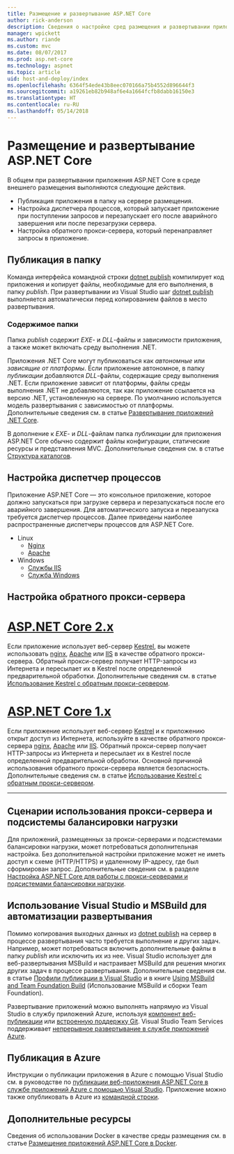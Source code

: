 ```yaml
---
title: Размещение и развертывание ASP.NET Core
author: rick-anderson
description: Сведения о настройке сред размещения и развертывании приложений ASP.NET Core.
manager: wpickett
ms.author: riande
ms.custom: mvc
ms.date: 08/07/2017
ms.prod: asp.net-core
ms.technology: aspnet
ms.topic: article
uid: host-and-deploy/index
ms.openlocfilehash: 6364f54ede43b8eec070166a75b4552d896644f3
ms.sourcegitcommit: a19261eb82b948af6e4a1664fcfb8dabb16150e3
ms.translationtype: HT
ms.contentlocale: ru-RU
ms.lasthandoff: 05/14/2018
---
```

# <a name="host-and-deploy-aspnet-core"></a>Размещение и развертывание ASP.NET Core

В общем при развертывании приложения ASP.NET Core в среде внешнего размещения выполняются следующие действия.

* Публикация приложения в папку на сервере размещения.
* Настройка диспетчера процессов, который запускает приложение при поступлении запросов и перезапускает его после аварийного завершения или после перезагрузки сервера.
* Настройка обратного прокси-сервера, который перенаправляет запросы в приложение.

## <a name="publish-to-a-folder"></a>Публикация в папку 

Команда интерфейса командной строки [dotnet publish](/dotnet/articles/core/tools/dotnet-publish) компилирует код приложения и копирует файлы, необходимые для его выполнения, в папку *publish*. При развертывании из Visual Studio шаг [dotnet publish](/dotnet/core/tools/dotnet-publish) выполняется автоматически перед копированием файлов в место развертывания.

### <a name="folder-contents"></a>Содержимое папки

Папка *publish* содержит *EXE*- и *DLL*-файлы и зависимости приложения, а также может включать среду выполнения .NET.

Приложения .NET Core могут публиковаться как *автономные* или *зависящие от платформы*. Если приложение автономное, в папку *публикации* добавляются *DLL*-файлы, содержащие среду выполнения .NET. Если приложение зависит от платформы, файлы среды выполнения .NET не добавляются, так как приложение ссылается на версию .NET, установленную на сервере. По умолчанию используется модель развертывания с зависимостью от платформы. Дополнительные сведения см. в статье [Развертывание приложений .NET Core](/dotnet/articles/core/deploying/index).

В дополнение к *EXE*- и *DLL*-файлам папка *публикации* для приложения ASP.NET Core обычно содержит файлы конфигурации, статические ресурсы и представления MVC. Дополнительные сведения см. в статье [Структура каталогов](xref:host-and-deploy/directory-structure).

## <a name="set-up-a-process-manager"></a>Настройка диспетчер процессов

Приложение ASP.NET Core — это консольное приложение, которое должно запускаться при загрузке сервера и перезапускаться после его аварийного завершения. Для автоматического запуска и перезапуска требуется диспетчер процессов. Далее приведены наиболее распространенные диспетчеры процессов для ASP.NET Core.

* Linux
  * [Nginx](xref:host-and-deploy/linux-nginx)
  * [Apache](xref:host-and-deploy/linux-apache)
* Windows
  * [Службы IIS](xref:host-and-deploy/iis/index)
  * [Служба Windows](xref:host-and-deploy/windows-service)

## <a name="set-up-a-reverse-proxy"></a>Настройка обратного прокси-сервера

# <a name="aspnet-core-2xtabaspnetcore2x"></a>[ASP.NET Core 2.x](#tab/aspnetcore2x)

Если приложение использует веб-сервер [Kestrel](xref:fundamentals/servers/kestrel), вы можете использовать [nginx](xref:host-and-deploy/linux-nginx), [Apache](xref:host-and-deploy/linux-apache) или [IIS](xref:host-and-deploy/iis/index) в качестве обратного прокси-сервера. Обратный прокси-сервер получает HTTP-запросы из Интернета и пересылает их в Kestrel после определенной предварительной обработки. Дополнительные сведения см. в статье [Использование Kestrel с обратным прокси-сервером](xref:fundamentals/servers/kestrel?tabs=aspnetcore2x#when-to-use-kestrel-with-a-reverse-proxy).

# <a name="aspnet-core-1xtabaspnetcore1x"></a>[ASP.NET Core 1.x](#tab/aspnetcore1x)

Если приложение использует веб-сервер [Kestrel](xref:fundamentals/servers/kestrel) и к приложению открыт доступ из Интернета, используйте в качестве обратного прокси-сервера [nginx](xref:host-and-deploy/linux-nginx), [Apache](xref:host-and-deploy/linux-apache) или [IIS](xref:host-and-deploy/iis/index). Обратный прокси-сервер получает HTTP-запросы из Интернета и пересылает их в Kestrel после определенной предварительной обработки. Основной причиной использования обратного прокси-сервера является безопасность. Дополнительные сведения см. в статье [Использование Kestrel с обратным прокси-сервером](xref:fundamentals/servers/kestrel?tabs=aspnetcore1x#when-to-use-kestrel-with-a-reverse-proxy).

---

## <a name="proxy-server-and-load-balancer-scenarios"></a>Сценарии использования прокси-сервера и подсистемы балансировки нагрузки

Для приложений, размещенных за прокси-серверами и подсистемами балансировки нагрузки, может потребоваться дополнительная настройка. Без дополнительной настройки приложение может не иметь доступ к схеме (HTTP/HTTPS) и удаленному IP-адресу, где был сформирован запрос. Дополнительные сведения см. в разделе [Настройка ASP.NET Core для работы с прокси-серверами и подсистемами балансировки нагрузки](xref:host-and-deploy/proxy-load-balancer).

## <a name="using-visual-studio-and-msbuild-to-automate-deployment"></a>Использование Visual Studio и MSBuild для автоматизации развертывания

Помимо копирования выходных данных из [dotnet publish](/dotnet/core/tools/dotnet-publish) на сервер в процессе развертывания часто требуется выполнение и других задач. Например, может потребоваться включить дополнительные файлы в папку *publish* или исключить их из нее. Visual Studio использует для веб-развертывания MSBuild и настраивает MSBuild для решения многих других задач в процессе развертывания. Дополнительные сведения см. в статье [Профили публикации в Visual Studio](xref:host-and-deploy/visual-studio-publish-profiles) и в книге [Using MSBuild and Team Foundation Build](http://msbuildbook.com/) (Использование MSBuild и сборки Team Foundation).

Развертывание приложений можно выполнять напрямую из Visual Studio в службу приложений Azure, используя [компонент веб-публикации](xref:tutorials/publish-to-azure-webapp-using-vs) или [встроенную поддержку Git](xref:host-and-deploy/azure-apps/azure-continuous-deployment). Visual Studio Team Services поддерживает [непрерывное развертывание в службе приложений Azure](/vsts/build-release/apps/cd/azure/aspnet-core-to-azure-webapp?tabs=vsts).

## <a name="publishing-to-azure"></a>Публикация в Azure

Инструкции о публикации приложения в Azure с помощью Visual Studio см. в руководстве по [публикации веб-приложения ASP.NET Core в службе приложений Azure с помощью Visual Studio](xref:tutorials/publish-to-azure-webapp-using-vs). Приложение можно также опубликовать в Azure из [командной строки](xref:tutorials/publish-to-azure-webapp-using-cli).

## <a name="additional-resources"></a>Дополнительные ресурсы

Сведения об использовании Docker в качестве среды размещения см. в статье [Размещение приложений ASP.NET Core в Docker](xref:host-and-deploy/docker/index).
